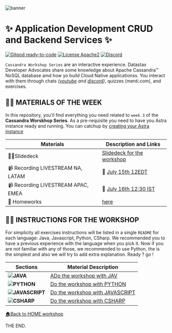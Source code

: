 ![banner](https://raw.githubusercontent.com/DataStax-Academy/cassandra-workshop-series/master/materials/images/banner2.png)

# ✨ Application Development  CRUD and Backend Services ✨

[![Gitpod ready-to-code](https://img.shields.io/badge/Gitpod-ready--to--code-blue?logo=gitpod)](https://gitpod.io/#https://github.com/DataStax-Academy/microservices-java-workshop-online) 
[![License Apache2](https://img.shields.io/hexpm/l/plug.svg)](http://www.apache.org/licenses/LICENSE-2.0)
[![Discord](https://img.shields.io/discord/685554030159593522)](https://discord.com/widget?id=685554030159593522&theme=dark)

`Cassandra Workshop Series` are an interactive experience. Datastax Developer Advocates share some knowledge about  Apache Cassandra™ NoSQL database amd how yo build Cloud Native applicationss. You interact with them through chats *([youtube](https://www.youtube.com/channel/UCAIQY251avaMv7bBv5PCo-A) and [discord](https://discord.com/widget?id=685554030159593522&theme=dark))*, quizzes (menti.com), and  exercises. 

## 👨‍🏫 MATERIALS OF THE WEEK

In this repository, you'll find everything you need related to `week 3` of the **Cassandra Worskhop Series**. As a pre-requisite you need to have you Astra instance ready and running. You can catchup by [creating your Astra instance](https://github.com/DataStax-Academy/cassandra-workshop-series/tree/master/week1%20-%20Getting%20Started%20with%20Cassandra#1-create-your-astra-instance)

| Materials  | Description and Links
|---|---|
| 👨‍🏫Slidedeck | [Slidedeck for the workshop](4-materials/presentation.pdf) |
| 📹 Recording LIVESTREAM NA, LATAM |  📅 [July 15th 12EDT](#) |
| 📹 Recording LIVESTREAM APAC, EMEA | 📅 [July 16th 12:30 IST](#) |
| 📗 Homeworks  | [here](#) |

## 👨‍🏫 INSTRUCTIONS FOR THE WORKSHOP

For simplicity all exercises instructions will be listed in a single `README` for each language: Java, Javascript, Python, CSharp. We recommended you to have a previous experience with the language when you pick it. Now if you are not familiar with any of those, we recommended to use Python, the is the simplest and also we will try to add extra explanation. Ready ? go !

| Sections | Material Description
| - |---|
| **![JAVA](https://raw.githubusercontent.com/DataStax-Academy/cassandra-workshop-series/master/materials/images/logo-java.png)** | [ADo the workshop with JAV](./README_JAVA.MD) |
| **![PYTHON](https://raw.githubusercontent.com/DataStax-Academy/cassandra-workshop-series/master/materials/images/logo-python.png)** | [Do the workshop with PYTHON](./README_PYTHON.MD) |
| **![JAVASCRIPT](https://raw.githubusercontent.com/DataStax-Academy/cassandra-workshop-series/master/materials/images/logo-javascript.png)** | [Do the workshop with JAVASCRIPT](./README_JAVASCRIPT.MD) |
| **![CSHARP](https://raw.githubusercontent.com/DataStax-Academy/cassandra-workshop-series/master/materials/images/logo-csharp.png)** | [Do the workshop with CSHARP](./README_CSHARP.MD) |

[🏠Back to HOME workshop](https://github.com/DataStax-Academy/cassandra-workshop-series)

THE END.


